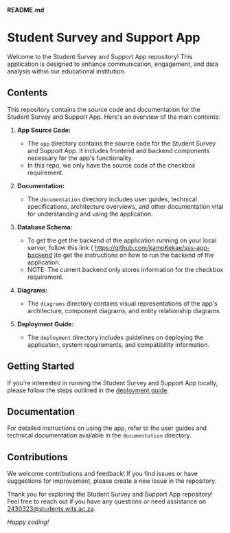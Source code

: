 **README.md**

# Student Survey and Support App

Welcome to the Student Survey and Support App repository! This application is designed to enhance communication, engagement, and data analysis within our educational institution.

## Contents

This repository contains the source code and documentation for the Student Survey and Support App. Here's an overview of the main contents:

1. **App Source Code:**
   - The `app` directory contains the source code for the Student Survey and Support App. It includes frontend and backend components necessary for the app's functionality.
   - In this repo, we only have the source code of the checkbox requirement.

2. **Documentation:**
   - The `documentation` directory includes user guides, technical specifications, architecture overviews, and other documentation vital for understanding and using the application.

3. **Database Schema:**
   - To get the get the backend of the application running on your local server, follow this link ( https://github.com/kamoKekae/sss-app-backend )to get the instructions on how to run the backend of the application.
   - NOTE: The current backend only stores information for the checkbox requirement.

4. **Diagrams:**
   - The `diagrams` directory contains visual representations of the app's architecture, component diagrams, and entity relationship diagrams.

5. **Deployment Guide:**
   - The `deployment` directory includes guidelines on deploying the application, system requirements, and compatibility information.

## Getting Started

If you're interested in running the Student Survey and Support App locally, please follow the steps outlined in the [deployment guide](deployment/README.md).

## Documentation

For detailed instructions on using the app, refer to the user guides and technical documentation available in the `documentation` directory.

## Contributions

We welcome contributions and feedback! If you find issues or have suggestions for improvement, please create a new issue in the repository.

Thank you for exploring the Student Survey and Support App repository! Feel free to reach out if you have any questions or need assistance on 2430323@students.wits.ac.za.

*Happy coding!*
